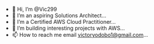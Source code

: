 - 👋 Hi, I’m @Vic299
- 👀 I’m an aspiring Solutions Architect...
- 🌱 I’m a Certified AWS Cloud Practitioner...
- 💞️ I’m building interesting projects with AWS...
- 📫 How to reach me email victoryodobo1@gmail.com...

<!---
Vic299/Vic299 is a ✨ special ✨ repository because its `README.md` (this file) appears on your GitHub profile.
You can click the Preview link to take a look at your changes.
--->
